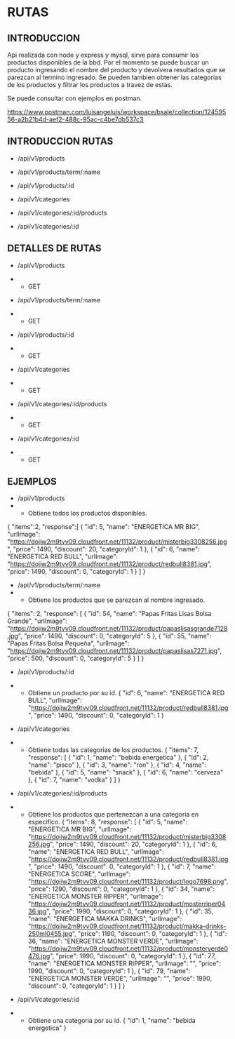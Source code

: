 # RUTAS

## INTRODUCCION

Api realizada con node y express y mysql, sirve para consumir los productos disponibles de la bbd.
Por el momento se puede buscar un producto ingresando el nombre del producto y devolvera resultados que se parezcan
al termino ingresado.
Se pueden tambien obtener  las categorias de los productos y filtrar los productos a travez de estas.

Se puede consultar con ejemplos en postman.

https://www.postman.com/luisangeluis/workspace/bsale/collection/12459556-a2b21b4d-aef2-488c-95ac-c4be7db537c3

## INTRODUCCION RUTAS

- /api/v1/products
- /api/v1/products/term/:name
- /api/v1/products/:id

- /api/v1/categories
- /api/v1/categories/:id/products
- /api/v1/categories/:id

## DETALLES DE RUTAS

- /api/v1/products
- - GET

- /api/v1/products/term/:name
- - GET

- /api/v1/products/:id
- - GET

- /api/v1/categories
- - GET

- /api/v1/categories/:id/products
- - GET

- /api/v1/categories/:id
- - GET

## EJEMPLOS

- /api/v1/products
- - Obtiene todos los productos disponibles.

{
  "items":2,
  "response":[
    {
      "id": 5,
      "name": "ENERGETICA MR BIG",
      "urlImage": "https://dojiw2m9tvv09.cloudfront.net/11132/product/misterbig3308256.jpg",
      "price": 1490,
      "discount": 20,
      "categoryId": 1
    },
    {
      "id": 6,
      "name": "ENERGETICA RED BULL",
      "urlImage": "https://dojiw2m9tvv09.cloudfront.net/11132/product/redbull8381.jpg",
      "price": 1490,
      "discount": 0,
      "categoryId": 1
    }
  ]
}

- /api/v1/products/term/:name
- - Obtiene los productos que se parezcan al nombre ingresado.

{
  "items": 2,
  "response": [
    {
      "id": 54,
      "name": "Papas Fritas Lisas Bolsa Grande",
      "urlImage": "https://dojiw2m9tvv09.cloudfront.net/11132/product/papaslisasgrande7128.jpg",
      "price": 1490,
      "discount": 0,
      "categoryId": 5
    },
    {
      "id": 55,
      "name": "Papas Fritas Bolsa Pequeña",
      "urlImage": "https://dojiw2m9tvv09.cloudfront.net/11132/product/papaslisas7271.jpg",
      "price": 500,
      "discount": 0,
      "categoryId": 5
    }
  ]
}

- /api/v1/products/:id
- - Obtiene un producto por su id.
{
  "id": 6,
  "name": "ENERGETICA RED BULL",
  "urlImage": "https://dojiw2m9tvv09.cloudfront.net/11132/product/redbull8381.jpg",
  "price": 1490,
  "discount": 0,
  "categoryId": 1
}

- /api/v1/categories
- - Obtiene todas las categorias de los productos.
{
  "items": 7,
  "response": [
    {
      "id": 1,
      "name": "bebida energetica"
    },
    {
      "id": 2,
      "name": "pisco"
    },
    {
      "id": 3,
      "name": "ron"
    },
    {
      "id": 4,
      "name": "bebida"
    },
    {
      "id": 5,
      "name": "snack"
    },
    {
      "id": 6,
      "name": "cerveza"
    },
    {
      "id": 7,
      "name": "vodka"
    }
  ]
}

- /api/v1/categories/:id/products
- - Obtiene los productos que pertenezcan a una categoria en especifico.
{
  "items": 8,
  "response": [
    {
      "id": 5,
      "name": "ENERGETICA MR BIG",
      "urlImage": "https://dojiw2m9tvv09.cloudfront.net/11132/product/misterbig3308256.jpg",
      "price": 1490,
      "discount": 20,
      "categoryId": 1
    },
    {
      "id": 6,
      "name": "ENERGETICA RED BULL",
      "urlImage": "https://dojiw2m9tvv09.cloudfront.net/11132/product/redbull8381.jpg",
      "price": 1490,
      "discount": 0,
      "categoryId": 1
    },
    {
      "id": 7,
      "name": "ENERGETICA SCORE",
      "urlImage": "https://dojiw2m9tvv09.cloudfront.net/11132/product/logo7698.png",
      "price": 1290,
      "discount": 0,
      "categoryId": 1
    },
    {
      "id": 34,
      "name": "ENERGETICA MONSTER RIPPER",
      "urlImage": "https://dojiw2m9tvv09.cloudfront.net/11132/product/mosterriper0436.jpg",
      "price": 1990,
      "discount": 0,
      "categoryId": 1
    },
    {
      "id": 35,
      "name": "ENERGETICA MAKKA DRINKS",
      "urlImage": "https://dojiw2m9tvv09.cloudfront.net/11132/product/makka-drinks-250ml0455.jpg",
      "price": 1190,
      "discount": 0,
      "categoryId": 1
    },
    {
      "id": 36,
      "name": "ENERGETICA MONSTER VERDE",
      "urlImage": "https://dojiw2m9tvv09.cloudfront.net/11132/product/monsterverde0476.jpg",
      "price": 1990,
      "discount": 0,
      "categoryId": 1
    },
    {
      "id": 77,
      "name": "ENERGETICA MONSTER RIPPER",
      "urlImage": "",
      "price": 1990,
      "discount": 0,
      "categoryId": 1
    },
    {
      "id": 79,
      "name": "ENERGETICA MONSTER VERDE",
      "urlImage": "",
      "price": 1990,
      "discount": 0,
      "categoryId": 1
    }
  ]
}

- /api/v1/categories/:id
- - Obtiene una categoria por su id.
{
  "id": 1,
  "name": "bebida energetica"
}
